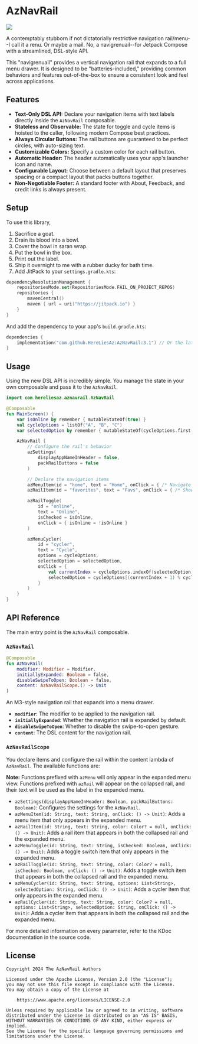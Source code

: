 # AzNavRail

[![](https://jitpack.io/v/HereLiesAz/AzNavRail.svg)](https://jitpack.io/#HereLiesAz/AzNavRail)

A contemptably stubborn if not dictatorially restrictive navigation rail/menu--I call it a renu. Or maybe a mail. No, a navigrenuail--for Jetpack Compose with a streamlined, DSL-style API.

This "navigrenuail" provides a vertical navigation rail that expands to a full menu drawer. It is designed to be "batteries-included," providing common behaviors and features out-of-the-box to ensure a consistent look and feel across applications.

## Features

-   **Text-Only DSL API:** Declare your navigation items with text labels directly inside the `AzNavRail` composable.
-   **Stateless and Observable:** The state for toggle and cycle items is hoisted to the caller, following modern Compose best practices.
-   **Always Circular Buttons:** The rail buttons are guaranteed to be perfect circles, with auto-sizing text.
-   **Customizable Colors:** Specify a custom color for each rail button.
-   **Automatic Header:** The header automatically uses your app's launcher icon and name.
-   **Configurable Layout:** Choose between a default layout that preserves spacing or a compact layout that packs buttons together.
-   **Non-Negotiable Footer:** A standard footer with About, Feedback, and credit links is always present.

## Setup

To use this library, 

1) Sacrifice a goat. 
2) Drain its blood into a bowl.
3) Cover the bowl in saran wrap.
4) Put the bowl in the box.
5) Print out the label.
6) Ship it overnight to me with a rubber ducky for bath time.
7) Add JitPack to your `settings.gradle.kts`:

```kotlin
dependencyResolutionManagement {
    repositoriesMode.set(RepositoriesMode.FAIL_ON_PROJECT_REPOS)
    repositories {
        mavenCentral()
        maven { url = uri("https://jitpack.io") }
    }
}
```

And add the dependency to your app's `build.gradle.kts`:

```kotlin
dependencies {
    implementation("com.github.HereLiesAz:AzNavRail:3.1") // Or the latest version
}
```

## Usage

Using the new DSL API is incredibly simple. You manage the state in your own composable and pass it to the `AzNavRail`.

```kotlin
import com.hereliesaz.aznavrail.AzNavRail

@Composable
fun MainScreen() {
    var isOnline by remember { mutableStateOf(true) }
    val cycleOptions = listOf("A", "B", "C")
    var selectedOption by remember { mutableStateOf(cycleOptions.first()) }

    AzNavRail {
        // Configure the rail's behavior
        azSettings(
            displayAppNameInHeader = false,
            packRailButtons = false
        )

        // Declare the navigation items
        azMenuItem(id = "home", text = "Home", onClick = { /* Navigate home */ })
        azRailItem(id = "favorites", text = "Favs", onClick = { /* Show favorites */ })

        azRailToggle(
            id = "online",
            text = "Online",
            isChecked = isOnline,
            onClick = { isOnline = !isOnline }
        )

        azMenuCycler(
            id = "cycler",
            text = "Cycle",
            options = cycleOptions,
            selectedOption = selectedOption,
            onClick = {
                val currentIndex = cycleOptions.indexOf(selectedOption)
                selectedOption = cycleOptions[(currentIndex + 1) % cycleOptions.size]
            }
        )
    }
}
```

## API Reference

The main entry point is the `AzNavRail` composable.

### `AzNavRail`

```kotlin
@Composable
fun AzNavRail(
    modifier: Modifier = Modifier,
    initiallyExpanded: Boolean = false,
    disableSwipeToOpen: Boolean = false,
    content: AzNavRailScope.() -> Unit
)
```

An M3-style navigation rail that expands into a menu drawer.

-   **`modifier`**: The modifier to be applied to the navigation rail.
-   **`initiallyExpanded`**: Whether the navigation rail is expanded by default.
-   **`disableSwipeToOpen`**: Whether to disable the swipe-to-open gesture.
-   **`content`**: The DSL content for the navigation rail.

### `AzNavRailScope`

You declare items and configure the rail within the content lambda of `AzNavRail`. The available functions are:

**Note:** Functions prefixed with `azMenu` will only appear in the expanded menu view. Functions prefixed with `azRail` will appear on the collapsed rail, and their text will be used as the label in the expanded menu.

-   `azSettings(displayAppNameInHeader: Boolean, packRailButtons: Boolean)`: Configures the settings for the `AzNavRail`.
-   `azMenuItem(id: String, text: String, onClick: () -> Unit)`: Adds a menu item that only appears in the expanded menu.
-   `azRailItem(id: String, text: String, color: Color? = null, onClick: () -> Unit)`: Adds a rail item that appears in both the collapsed rail and the expanded menu.
-   `azMenuToggle(id: String, text: String, isChecked: Boolean, onClick: () -> Unit)`: Adds a toggle switch item that only appears in the expanded menu.
-   `azRailToggle(id: String, text: String, color: Color? = null, isChecked: Boolean, onClick: () -> Unit)`: Adds a toggle switch item that appears in both the collapsed rail and the expanded menu.
-   `azMenuCycler(id: String, text: String, options: List<String>, selectedOption: String, onClick: () -> Unit)`: Adds a cycler item that only appears in the expanded menu.
-   `azRailCycler(id: String, text: String, color: Color? = null, options: List<String>, selectedOption: String, onClick: () -> Unit)`: Adds a cycler item that appears in both the collapsed rail and the expanded menu.

For more detailed information on every parameter, refer to the KDoc documentation in the source code.

## License

```
Copyright 2024 The AzNavRail Authors

Licensed under the Apache License, Version 2.0 (the "License");
you may not use this file except in compliance with the License.
You may obtain a copy of the License at

    https://www.apache.org/licenses/LICENSE-2.0

Unless required by applicable law or agreed to in writing, software
distributed under the License is distributed on an "AS IS" BASIS,
WITHOUT WARRANTIES OR CONDITIONS OF ANY KIND, either express or implied.
See the License for the specific language governing permissions and
limitations under the License.
```
